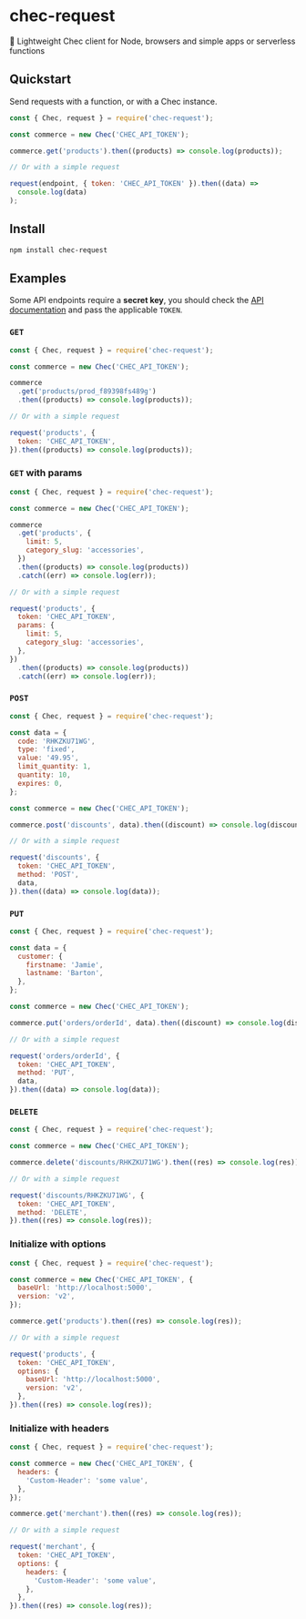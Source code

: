 # chec-request

🔌 Lightweight Chec client for Node, browsers and simple apps or serverless functions

## Quickstart

Send requests with a function, or with a Chec instance.

```js
const { Chec, request } = require('chec-request');

const commerce = new Chec('CHEC_API_TOKEN');

commerce.get('products').then((products) => console.log(products));

// Or with a simple request

request(endpoint, { token: 'CHEC_API_TOKEN' }).then((data) =>
  console.log(data)
);
```

## Install

```bash
npm install chec-request
```

## Examples

Some API endpoints require a **secret key**, you should check the [API documentation](https://commercejs.com/docs/api) and pass the applicable `TOKEN`.

### `GET`

```js
const { Chec, request } = require('chec-request');

const commerce = new Chec('CHEC_API_TOKEN');

commerce
  .get('products/prod_f89398fs489g')
  .then((products) => console.log(products));

// Or with a simple request

request('products', {
  token: 'CHEC_API_TOKEN',
}).then((products) => console.log(products));
```

### `GET` with params

```js
const { Chec, request } = require('chec-request');

const commerce = new Chec('CHEC_API_TOKEN');

commerce
  .get('products', {
    limit: 5,
    category_slug: 'accessories',
  })
  .then((products) => console.log(products))
  .catch((err) => console.log(err));

// Or with a simple request

request('products', {
  token: 'CHEC_API_TOKEN',
  params: {
    limit: 5,
    category_slug: 'accessories',
  },
})
  .then((products) => console.log(products))
  .catch((err) => console.log(err));
```

### `POST`

```js
const { Chec, request } = require('chec-request');

const data = {
  code: 'RHKZKU71WG',
  type: 'fixed',
  value: '49.95',
  limit_quantity: 1,
  quantity: 10,
  expires: 0,
};

const commerce = new Chec('CHEC_API_TOKEN');

commerce.post('discounts', data).then((discount) => console.log(discount));

// Or with a simple request

request('discounts', {
  token: 'CHEC_API_TOKEN',
  method: 'POST',
  data,
}).then((data) => console.log(data));
```

### `PUT`

```js
const { Chec, request } = require('chec-request');

const data = {
  customer: {
    firstname: 'Jamie',
    lastname: 'Barton',
  },
};

const commerce = new Chec('CHEC_API_TOKEN');

commerce.put('orders/orderId', data).then((discount) => console.log(discount));

// Or with a simple request

request('orders/orderId', {
  token: 'CHEC_API_TOKEN',
  method: 'PUT',
  data,
}).then((data) => console.log(data));
```

### `DELETE`

```js
const { Chec, request } = require('chec-request');

const commerce = new Chec('CHEC_API_TOKEN');

commerce.delete('discounts/RHKZKU71WG').then((res) => console.log(res));

// Or with a simple request

request('discounts/RHKZKU71WG', {
  token: 'CHEC_API_TOKEN',
  method: 'DELETE',
}).then((res) => console.log(res));
```

### Initialize with options

```js
const { Chec, request } = require('chec-request');

const commerce = new Chec('CHEC_API_TOKEN', {
  baseUrl: 'http://localhost:5000',
  version: 'v2',
});

commerce.get('products').then((res) => console.log(res));

// Or with a simple request

request('products', {
  token: 'CHEC_API_TOKEN',
  options: {
    baseUrl: 'http://localhost:5000',
    version: 'v2',
  },
}).then((res) => console.log(res));
```

### Initialize with headers

```js
const { Chec, request } = require('chec-request');

const commerce = new Chec('CHEC_API_TOKEN', {
  headers: {
    'Custom-Header': 'some value',
  },
});

commerce.get('merchant').then((res) => console.log(res));

// Or with a simple request

request('merchant', {
  token: 'CHEC_API_TOKEN',
  options: {
    headers: {
      'Custom-Header': 'some value',
    },
  },
}).then((res) => console.log(res));
```
